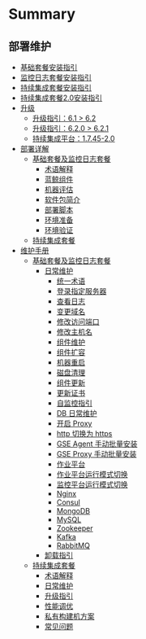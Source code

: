 # Summary

## 部署维护
* [基础套餐安装指引](BasicInstall/MultiDeploy/quick_install.md)
* [监控日志套餐安装指引](BasicInstall/MultiDeploy/value_added.md)
* [持续集成套餐安装指引](InstallEnhancePackage/DeployAndInstall/CI-start.md)
* [持续集成套餐2.0安装指引](InstallEnhancePackage/DeployAndInstall/CI-start-V2.md)
* [升级]()
    * [升级指引：6.1 > 6.2](UpgradeGuide/6.1-to-6.2.md)
    * [升级指引：6.2.0 > 6.2.1](UpgradeGuide/6.2.0-to-6.2.1.md)
    * [持续集成平台：1.7.45-2.0](UpgradeGuide/ci-1.7.45-to-2.0.md)
* [部署详解]()
    * [基础套餐及监控日志套餐]()
        * [术语解释](TerminologyExplain/Term.md)
        * [蓝鲸组件](TerminologyExplain/Architecture.md)
        * [机器评估](BasicInstall/MachineEvaluation/evaluate.md)
        * [软件包简介](BasicInstall/IntroductioToSoftware/src_overview.md)
        * [部署脚本](DeployScript/intro.md)
        * [环境准备](BasicInstall/EnvPreparation/get_ready.md)
        * [环境验证](BasicInstall/EnvVerification/check.md)
    * [持续集成套餐](InstallEnhancePackage/DeployAndInstall/CI-V2.md)
* [维护手册]()
    * [基础套餐及监控日志套餐]()
        * [日常维护]()
            * [统一术语](MaintenanceManual/DailyMaintenance/maintain.md)
            * [登录指定服务器](MaintenanceManual/DailyMaintenance/login_srv.md)
            * [查看日志](MaintenanceManual/DailyMaintenance/logs.md)
            * [变更域名](MaintenanceManual/DailyMaintenance/change_domain.md)
            * [修改访问端口](MaintenanceManual/DailyMaintenance/change_http_port.md)
            * [修改主机名](MaintenanceManual/DailyMaintenance/change_hostname.md)
            * [组件维护](MaintenanceManual/DailyMaintenance/start_stop.md)
            * [组件扩容](MaintenanceManual/DailyMaintenance/scale_node.md)
            * [机器重启](MaintenanceManual/DailyMaintenance/host_reboot.md)
            * [磁盘清理](MaintenanceManual/DailyMaintenance/disk_clean.md)
            * [组件更新](MaintenanceManual/DailyMaintenance/update.md)
            * [更新证书](MaintenanceManual/DailyMaintenance/renew_certificate.md)
            * [自监控指引](MaintenanceManual/DailyMaintenance/self_monitor.md)
            * [DB 日常维护](MaintenanceManual/DailyMaintenance/data_backup.md)
            * [开启 Proxy](MaintenanceManual/DailyMaintenance/open_proxy.md)
            * [http 切换为 https](MaintenanceManual/DailyMaintenance/convert_https.md)
            * [GSE Agent 手动批量安装](MaintenanceManual/DailyMaintenance/gse_agent.md)
            * [GSE Proxy 手动批量安装](MaintenanceManual/DailyMaintenance/gse_proxy.md)
            * [作业平台](MaintenanceManual/DailyMaintenance/job.md)
            * [作业平台运行模式切换](MaintenanceManual/DailyMaintenance/job_run_mode.md)
            * [监控平台运行模式切换](MaintenanceManual/DailyMaintenance/bkmonitorv3_run_mode.md)
            * [Nginx](MaintenanceManual/DailyMaintenance/nginx.md)
            * [Consul](MaintenanceManual/DailyMaintenance/consul.md)
            * [MongoDB](MaintenanceManual/DailyMaintenance/mongodb.md)
            * [MySQL](MaintenanceManual/DailyMaintenance/mysql.md)
            * [Zookeeper](MaintenanceManual/DailyMaintenance/zookeeper.md)
            * [Kafka](MaintenanceManual/DailyMaintenance/kafka.md)
            * [RabbitMQ](MaintenanceManual/DailyMaintenance/rabbitmq.md)
        * [卸载指引](UnintallGuide/uninstall.md)
    * [持续集成套餐]()
        * [术语解释](EnhancePackageMaintenance/BKCI/Term.md)
        * [日常维护](EnhancePackageMaintenance/BKCI/Maintenance.md)
        * [升级指引](EnhancePackageMaintenance/BKCI/Upgrade.md)
        * [性能调优](EnhancePackageMaintenance/BKCI/Opitmize.md)
        * [私有构建机方案](EnhancePackageMaintenance/BKCI/Private-build-setup.md)
        * [常见问题](EnhancePackageMaintenance/BKCI/FAQ.md)